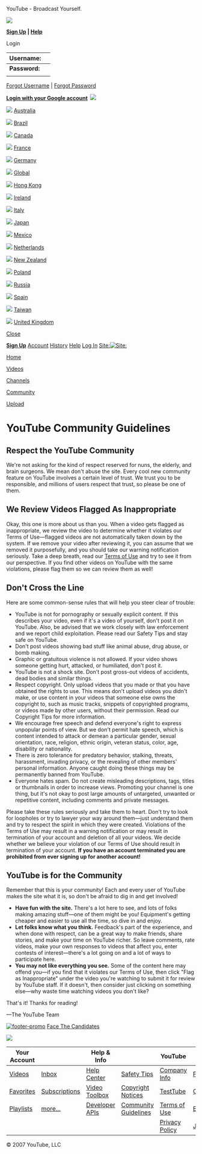 



YouTube - Broadcast Yourself.
















[![](http://static.youtube.com/yt/img/pixel-vfl73.gif)](/)




**[Sign Up](/signup) | [Help](http://www.google.com/support/youtube/bin/topic.py?topic=10546&amp;hl=en_US)**

 Login 









| **Username:** |  |
| --- | --- |
| **Password:** |  |
|  |  |




[Forgot Username](/forgot_username?next=/t/community_guidelines) | [Forgot Password](/forgot?next=/t/community_guidelines)




**[Login with your Google account](https://www.google.com/accounts/ServiceLogin?service=youtube&hl=en_US&continue=http://www.youtube.com/signup%3Fhl%3Den_US&passive=true)  [![](http://static.youtube.com/yt/img/pixel-vfl73.gif)](#)**





[![](http://static.youtube.com/yt/img/pixel-vfl73.gif)](#) [Australia](#)


[![](http://static.youtube.com/yt/img/pixel-vfl73.gif)](#) [Brazil](#)


[![](http://static.youtube.com/yt/img/pixel-vfl73.gif)](#) [Canada](#)


[![](http://static.youtube.com/yt/img/pixel-vfl73.gif)](#) [France](#)


[![](http://static.youtube.com/yt/img/pixel-vfl73.gif)](#) [Germany](#)


[![](http://static.youtube.com/yt/img/pixel-vfl73.gif)](#) [Global](#)


[![](http://static.youtube.com/yt/img/pixel-vfl73.gif)](#) [Hong Kong](#)


[![](http://static.youtube.com/yt/img/pixel-vfl73.gif)](#) [Ireland](#)


[![](http://static.youtube.com/yt/img/pixel-vfl73.gif)](#) [Italy](#)


[![](http://static.youtube.com/yt/img/pixel-vfl73.gif)](#) [Japan](#)


[![](http://static.youtube.com/yt/img/pixel-vfl73.gif)](#) [Mexico](#)


[![](http://static.youtube.com/yt/img/pixel-vfl73.gif)](#) [Netherlands](#)


[![](http://static.youtube.com/yt/img/pixel-vfl73.gif)](#) [New Zealand](#)


[![](http://static.youtube.com/yt/img/pixel-vfl73.gif)](#) [Poland](#)


[![](http://static.youtube.com/yt/img/pixel-vfl73.gif)](#) [Russia](#)


[![](http://static.youtube.com/yt/img/pixel-vfl73.gif)](#) [Spain](#)


[![](http://static.youtube.com/yt/img/pixel-vfl73.gif)](#) [Taiwan](#)


[![](http://static.youtube.com/yt/img/pixel-vfl73.gif)](#) [United Kingdom](#)

[Close](#)


**[Sign Up](/signup)**
[Account](/my_account)
[History](/recently_watched)
[Help](http://www.google.com/support/youtube/?hl=en_US)
[Log In](#)
[Site:](#)[![Site:](http://static.youtube.com/yt/img/pixel-vfl73.gif)](#)







[Home](/)





[Videos](/browse?s=mp)






[Channels](/members)






[Community](/community)







[Upload](/my_videos_upload)









# YouTube Community Guidelines


## Respect the YouTube Community


We're not asking for the kind of respect reserved for nuns, the elderly, and brain surgeons. We mean don't abuse the site. Every cool new community feature on YouTube involves a certain level of trust. We trust you to be responsible, and millions of users respect that trust, so please be one of them.


## We Review Videos Flagged As Inappropriate


Okay, this one is more about us than you. When a video gets flagged as inappropriate, we review the video to determine whether it violates our Terms of Use—flagged videos are not automatically taken down by the system. If we remove your video after reviewing it, you can assume that we removed it purposefully, and you should take our warning notification seriously. Take a deep breath, read our [Terms of Use](/t/terms) and try to see it from our perspective. If you find other videos on YouTube with the same violations, please flag them so we can review them as well!


## Don't Cross the Line


Here are some common-sense rules that will help you steer clear of trouble:


* YouTube is not for pornography or sexually explicit content. If this describes your video, even if it's a video of yourself, don't post it on YouTube. Also, be advised that we work closely with law enforcement and we report child exploitation. Please read our Safety Tips and stay safe on YouTube.
* Don't post videos showing bad stuff like animal abuse, drug abuse, or bomb making.
* Graphic or gratuitous violence is not allowed. If your video shows someone getting hurt, attacked, or humiliated, don't post it.
* YouTube is not a shock site. Don't post gross-out videos of accidents, dead bodies and similar things.
* Respect copyright. Only upload videos that you made or that you have obtained the rights to use. This means don't upload videos you didn't make, or use content in your videos that someone else owns the copyright to, such as music tracks, snippets of copyrighted programs, or videos made by other users, without their permission. Read our Copyright Tips for more information.
* We encourage free speech and defend everyone's right to express unpopular points of view. But we don't permit hate speech, which is content intended to attack or demean a particular gender, sexual orientation, race, religion, ethnic origin, veteran status, color, age, disability or nationality.
* There is zero tolerance for predatory behavior, stalking, threats, harassment, invading privacy, or the revealing of other members' personal information. Anyone caught doing these things may be permanently banned from YouTube.
* Everyone hates spam. Do not create misleading descriptions, tags, titles or thumbnails in order to increase views. Promoting your channel is one thing, but it's not okay to post large amounts of untargeted, unwanted or repetitive content, including comments and private messages.


Please take these rules seriously and take them to heart. Don't try to look for loopholes or try to lawyer your way around them—just understand them and try to respect the spirit in which they were created. Violations of the Terms of Use may result in a warning notification or may result in termination of your account and deletion of all your videos. We decide whether we believe your violation of our Terms of Use should result in termination of your account. **If you have an account terminated you are prohibited from ever signing up for another account!**


## YouTube is for the Community


Remember that this is your community! Each and every user of YouTube makes the site what it is, so don't be afraid to dig in and get involved!


* **Have fun with the site.** There's a lot here to see, and lots of folks making amazing stuff—one of them might be you! Equipment's getting cheaper and easier to use all the time, so dive in and enjoy.
* **Let folks know what you think.** Feedback's part of the experience, and when done with respect, can be a great way to make friends, share stories, and make your time on YouTube richer. So leave comments, rate videos, make your own responses to videos that affect you, enter contests of interest—there's a lot going on and a lot of ways to participate here.
* **You may not like everything you see.** Some of the content here may offend you—if you find that it violates our Terms of Use, then click "Flag as Inappropriate" under the video you're watching to submit it for review by YouTube staff. If it doesn't, then consider just clicking on something else—why waste time watching videos you don't like?


That's it! Thanks for reading!


—The YouTube Team







[![footer-promo](http://static.youtube.com/yt/img/pixel-vfl73.gif)](/youchoose)
[Face The Candidates](/youchoose)


[![](http://static.youtube.com/yt/img/pixel-vfl73.gif)](http://www.google.com/ig/adde?moduleurl=youtube_videos.xml&source=ytfp)






| Your Account | | Help & Info | | YouTube | |
| --- | --- | --- | --- | --- | --- |
| [Videos](/my_videos) | [Inbox](/my_messages) | [Help Center](http://www.google.com/support/youtube/?hl=en_US) | [Safety Tips](/t/safety) | [Company Info](/t/about) | [Press](/press_room) |
| [Favorites](/my_favorites) | [Subscriptions](/subscription_center) | [Video Toolbox](/t/video_toolbox) | [Copyright Notices](/t/dmca_policy) | [TestTube](/testtube) | [Contact](/t/contact_us) |
| [Playlists](/my_playlists) | [more...](/my_account) | [Developer APIs](/dev) | [Community Guidelines](/t/community_guidelines) | [Terms of Use](/t/terms) | [Blog](/blog) |
|  | |  | | [Privacy Policy](/t/privacy) | [Jobs](http://www.google.com/jobs/youtube) |





 © 2007 YouTube, LLC
 
 

